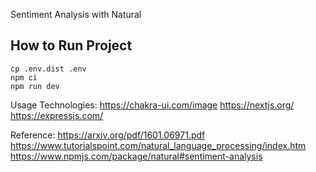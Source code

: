 Sentiment Analysis with Natural

## How to Run Project
```
cp .env.dist .env
npm ci
npm run dev
```

Usage Technologies:
https://chakra-ui.com/image
https://nextjs.org/
https://expressjs.com/


Reference:
https://arxiv.org/pdf/1601.06971.pdf
https://www.tutorialspoint.com/natural_language_processing/index.htm
https://www.npmjs.com/package/natural#sentiment-analysis